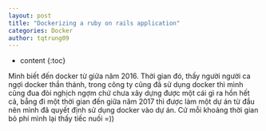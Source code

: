 ```yaml
---
layout: post
title: "Dockerizing a ruby on rails application" 
categories: Docker
author: tqtrung09
---
```


* content
{:toc}

Mình biết đến docker từ giữa năm 2016. Thời gian đó, thấy người người ca ngợi docker thần thánh, trong công ty cũng đã sử dụng docker thì mình cũng đua đòi nghịch ngợm chứ chưa xây dựng được một
cái gì ra hồn hết cả, bẵng đi một thời gian đến giữa năm 2017 thì được làm một dự án từ đầu nên mình đã quyết định sử
dụng docker vào dự án. Cứ mỗi khoảng thời gian bỏ phí mình lại thấy tiếc nuối =))





